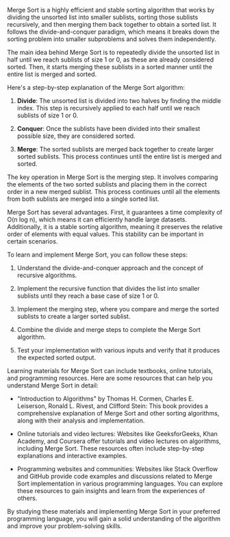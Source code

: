 Merge Sort is a highly efficient and stable sorting algorithm that works by dividing the unsorted list into smaller sublists, sorting those sublists recursively, and then merging them back together to obtain a sorted list. It follows the divide-and-conquer paradigm, which means it breaks down the sorting problem into smaller subproblems and solves them independently.

The main idea behind Merge Sort is to repeatedly divide the unsorted list in half until we reach sublists of size 1 or 0, as these are already considered sorted. Then, it starts merging these sublists in a sorted manner until the entire list is merged and sorted.

Here's a step-by-step explanation of the Merge Sort algorithm:

1. **Divide**: The unsorted list is divided into two halves by finding the middle index. This step is recursively applied to each half until we reach sublists of size 1 or 0.

2. **Conquer**: Once the sublists have been divided into their smallest possible size, they are considered sorted.

3. **Merge**: The sorted sublists are merged back together to create larger sorted sublists. This process continues until the entire list is merged and sorted.

The key operation in Merge Sort is the merging step. It involves comparing the elements of the two sorted sublists and placing them in the correct order in a new merged sublist. This process continues until all the elements from both sublists are merged into a single sorted list.

Merge Sort has several advantages. First, it guarantees a time complexity of O(n log n), which means it can efficiently handle large datasets. Additionally, it is a stable sorting algorithm, meaning it preserves the relative order of elements with equal values. This stability can be important in certain scenarios.

To learn and implement Merge Sort, you can follow these steps:

1. Understand the divide-and-conquer approach and the concept of recursive algorithms.

2. Implement the recursive function that divides the list into smaller sublists until they reach a base case of size 1 or 0.

3. Implement the merging step, where you compare and merge the sorted sublists to create a larger sorted sublist.

4. Combine the divide and merge steps to complete the Merge Sort algorithm.

5. Test your implementation with various inputs and verify that it produces the expected sorted output.

Learning materials for Merge Sort can include textbooks, online tutorials, and programming resources. Here are some resources that can help you understand Merge Sort in detail:

- "Introduction to Algorithms" by Thomas H. Cormen, Charles E. Leiserson, Ronald L. Rivest, and Clifford Stein: This book provides a comprehensive explanation of Merge Sort and other sorting algorithms, along with their analysis and implementation.

- Online tutorials and video lectures: Websites like GeeksforGeeks, Khan Academy, and Coursera offer tutorials and video lectures on algorithms, including Merge Sort. These resources often include step-by-step explanations and interactive examples.

- Programming websites and communities: Websites like Stack Overflow and GitHub provide code examples and discussions related to Merge Sort implementation in various programming languages. You can explore these resources to gain insights and learn from the experiences of others.

By studying these materials and implementing Merge Sort in your preferred programming language, you will gain a solid understanding of the algorithm and improve your problem-solving skills.